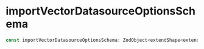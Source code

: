 # importVectorDatasourceOptionsSchema

```ts
const importVectorDatasourceOptionsSchema: ZodObject<extendShape<extendShape<object, object>, extendShape<object, object>>, "strip", ZodTypeAny, object, object>;
```
